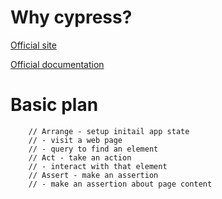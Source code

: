 # Why cypress?
[Official site](https://www.cypress.io/how-it-works)

[Official documentation](https://docs.cypress.io/guides/getting-started/installing-cypress)

# Basic plan
        // Arrange - setup initail app state
        // - visit a web page
        // - query to find an element
        // Act - take an action
        // - interact with that element
        // Assert - make an assertion
        // - make an assertion about page content
